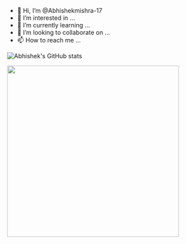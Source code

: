 - 👋 Hi, I’m @Abhishekmishra-17
- 👀 I’m interested in ...
- 🌱 I’m currently learning ...
- 💞️ I’m looking to collaborate on ...
- 📫 How to reach me ...

<!---
Abhishekmishra-17/Abhishekmishra-17 is a ✨ special ✨ repository because its `README.md` (this file) appears on your GitHub profile.
You can click the Preview link to take a look at your changes.
--->


![Abhishek's GitHub stats](https://github-readme-stats.vercel.app/api?username=Abhishekmishra-17&show_icons=true&theme=radical&count_private=true)

<img src="https://github-readme-stats.vercel.app/api?username=Abhishekmishra-17&show_icons=true&theme=radical" width="400">
